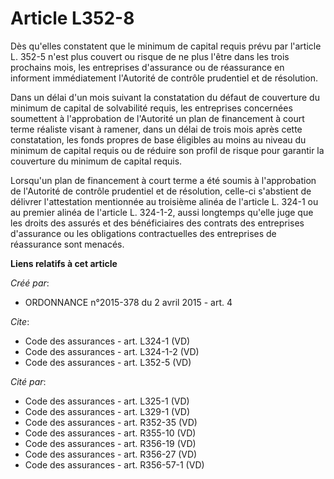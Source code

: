 # Article L352-8

Dès qu'elles constatent que le minimum de capital requis prévu par l'article L. 352-5 n'est plus couvert ou risque de ne plus
l'être dans les trois prochains mois, les entreprises d'assurance ou de réassurance en informent immédiatement l'Autorité de
contrôle prudentiel et de résolution. 

Dans un délai d'un mois suivant la constatation du défaut de couverture du minimum de capital de solvabilité requis, les
entreprises concernées soumettent à l'approbation de l'Autorité un plan de financement à court terme réaliste visant à
ramener, dans un délai de trois mois après cette constatation, les fonds propres de base éligibles au moins au niveau du
minimum de capital requis ou de réduire son profil de risque pour garantir la couverture du minimum de capital requis. 

Lorsqu'un plan de financement à court terme a été soumis à l'approbation de l'Autorité de contrôle prudentiel et de
résolution, celle-ci s'abstient de délivrer l'attestation mentionnée au troisième alinéa de l'article L. 324-1 ou au premier
alinéa de l'article L. 324-1-2, aussi longtemps qu'elle juge que les droits des assurés et des bénéficiaires des contrats des
entreprises d'assurance ou les obligations contractuelles des entreprises de réassurance sont menacés.

**Liens relatifs à cet article**

_Créé par_:

  - ORDONNANCE n°2015-378 du 2 avril 2015 - art. 4

_Cite_:

  - Code des assurances - art. L324-1 (VD)
  - Code des assurances - art. L324-1-2 (VD)
  - Code des assurances - art. L352-5 (VD)

_Cité par_:

  - Code des assurances - art. L325-1 (VD)
  - Code des assurances - art. L329-1 (VD)
  - Code des assurances - art. R352-35 (VD)
  - Code des assurances - art. R355-10 (VD)
  - Code des assurances - art. R356-19 (VD)
  - Code des assurances - art. R356-27 (VD)
  - Code des assurances - art. R356-57-1 (VD)

